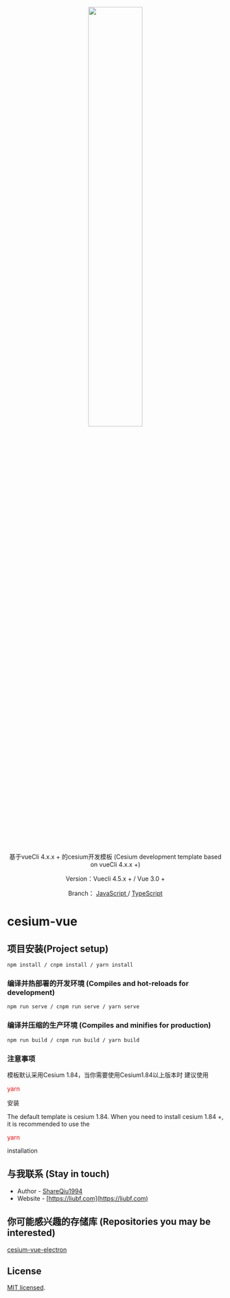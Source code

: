 <!--
 * @version: 1.0.0
 * @Author: liubofang<421419567@qq.com>
 * @Date: 2021-06-15 15:24:11
 * @LastEditTime: 2021-06-17 11:51:11
-->
<p align="center">
<img src="https://github.com/CesiumGS/cesium/wiki/logos/Cesium_Logo_Color.jpg" width="50%" />
</p>

  <p align="center">基于vueCli 4.x.x + 的cesium开发模板 (Cesium development template based on vueCli 4.x.x +)</p>
  <p align="center">Version：Vuecli 4.5.x + / Vue 3.0 + </p>
  <p align="center">Branch： <a href="https://github.com/ShareQiu1994/cesium-vue/tree/master">JavaScript </a> / <a href="https://github.com/ShareQiu1994/cesium-vue/tree/typescript">TypeScript</a> </p>

  
# cesium-vue

##  项目安装(Project setup)
```
npm install / cnpm install / yarn install
```

### 编译并热部署的开发环境 (Compiles and hot-reloads for development)
```
npm run serve / cnpm run serve / yarn serve
```

### 编译并压缩的生产环境 (Compiles and minifies for production)
```
npm run build / cnpm run build / yarn build
```

### 注意事项

模板默认采用Cesium 1.84，当你需要使用Cesium1.84以上版本时 建议使用 <p style="color:red;">yarn<p> 安装

The default template is cesium 1.84. When you need to install cesium 1.84 +, it is recommended to use the <p style="color:red;">yarn<p> installation

## 与我联系 (Stay in touch)

- Author - [ShareQiu1994](https://github.com/ShareQiu1994)
- Website - [https://liubf.com](https://liubf.com)

## 你可能感兴趣的存储库 (Repositories you may be interested)

[cesium-vue-electron](https://github.com/ShareQiu1994/cesium-vue-electron)

## License

[MIT licensed](LICENSE).